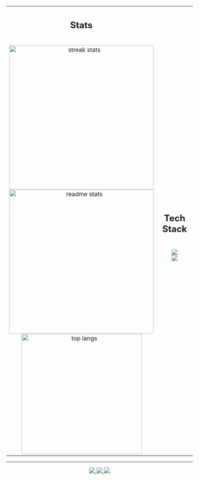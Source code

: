 <table>
<tr>
<td width="50%">

<h2 align="center">Stats</h2>
<br>
<div align=center>
 <img width=390 src="https://streak-stats.demolab.com/?user=ArtursTorsters&count_private=true&theme=react&border_radius=10" alt="streak stats"/>
 <img width=390 src="https://github-readme-stats-salesp07.vercel.app/api?username=ArtursTorsters&count_private=true&show_icons=true&theme=react&rank_icon=github&border_radius=10" alt="readme stats" />
 <br/>
 <img width=325 align="center" src="https://github-readme-stats-salesp07.vercel.app/api/top-langs/?username=ArtursTorsters&hide=HTML&langs_count=8&layout=compact&theme=react&border_radius=10&size_weight=0.5&count_weight=0.5&exclude_repo=github-readme-stats" alt="top langs" />
</div>

</td>
<td width="50%">

<h2 align="center">Tech Stack</h2>
<br/>
<div align="center">
   <img src="https://skillicons.dev/icons?i=docker,php,typescript,javascript,sass" /><br>
   <img src="https://skillicons.dev/icons?i=css,react,mysql,figma,tailwind" /><br>
</div>

</td>
</tr>
</table>

<hr/>

<div align="center"> 
 <a href="mailto:your.email@gmail.com">
   <img src="https://img.shields.io/badge/Gmail-333333?style=for-the-badge&logo=gmail&logoColor=red" />
 </a>
 <a href="https://linkedin.com/in/your-linkedin" target="_blank">
   <img src="https://img.shields.io/badge/LinkedIn-0077B5?style=for-the-badge&logo=linkedin&logoColor=white" target="_blank" />
 </a>
 <a href="https://gitlab.esynergy.lv/atorstens" target="_blank">
   <img src="https://img.shields.io/badge/GitLab-330F63?style=for-the-badge&logo=gitlab&logoColor=white" target="_blank" />
 </a>
</div>
